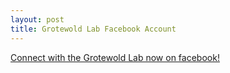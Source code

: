 ```yaml
---
layout: post
title: Grotewold Lab Facebook Account
---
```


[Connect with the Grotewold Lab now on facebook!](https://www.facebook.com/profile.php?id=61553625340747)

